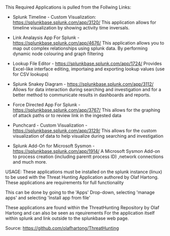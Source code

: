 #### 
This Required Applications is pulled from the Follwing Links: 

* Splunk Timeline - Custom Visualization: https://splunkbase.splunk.com/app/3120/
This application allows for timeline visualization by showing activity time inversals. 

* Link Analaysis App For Splunk - https://splunkbase.splunk.com/app/4676/
This application allows you to map out complex relationships using splunk data. By performing dynamic node colouring and graph filtering

* Lookup File Editor - https://splunkbase.splunk.com/app/1724/
Provides Excel-like interface editing, importaing and exporting lookup values (use for CSV lookups) 

* Splunk Snakey Diagram - https://splunkbase.splunk.com/app/3112/
Allows for data interaction during searching and investigation and for a better method to communicate results in dashboards and reports. 

* Force Directed App For Splunk - https://splunkbase.splunk.com/app/3767/
This allows for the graphing of attack paths or to review link in the ingested data

* Punchcard - Custom Visualization - https://splunkbase.splunk.com/app/3129/ 
This allows for the custom visualization of data to help visualize during searching and investigation

* Splunk Add-On for Microsoft Sysmon - https://splunkbase.splunk.com/app/1914/
A Microsoft Sysmon Add-on to process creation (including parentt process ID) ,network connections and much more. 

USAGE: 
These applications must be installed on the splunk instance (linux) to be used with the Threat Hunting Application authored by Olaf Hartong. 
These applications are requirements for full functionality 

This can be done by going to the 'Apps' Drop-down, selecting 'manage apps' and selecting 'Install app from file'

These applications are found within the ThreatHunting Repository by Olaf Hartong and can also be seen as rqeuirements 
For the application itself within splunk and link outside to the splunkbase web page. 

Source: https://github.com/olafhartong/ThreatHunting

####
